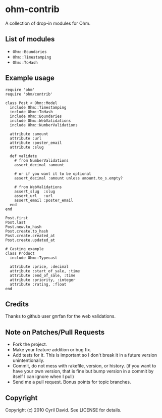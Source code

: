 ohm-contrib
===========

A collection of drop-in modules for Ohm.

List of modules
---------------
* `Ohm::Boundaries`
* `Ohm::Timestamping`
* `Ohm::ToHash`

Example usage
-------------

    require 'ohm'
    require 'ohm/contrib'

    class Post < Ohm::Model
      include Ohm::Timestamping
      include Ohm::ToHash
      include Ohm::Boundaries
      include Ohm::WebValidations
      include Ohm::NumberValidations

      attribute :amount
      attribute :url
      attribute :poster_email
      attribute :slug

      def validate
        # from NumberValidations
        assert_decimal :amount

        # or if you want it to be optional
        assert_decimal :amount unless amount.to_s.empty?

        # from WebValidations
        assert_slug  :slug
        assert_url   :url
        assert_email :poster_email
      end
    end

    Post.first
    Post.last
    Post.new.to_hash
    Post.create.to_hash
    Post.create.created_at
    Post.create.updated_at

    # Casting example
    class Product
      include Ohm::Typecast

      attribute :price, :decimal
      attribute :start_of_sale, :time
      attribute :end_of_sale, :time
      attribute :priority, :integer
      attribute :rating, :float
    end

Credits
-------
Thanks to github user gnrfan for the web validations.

Note on Patches/Pull Requests
-----------------------------
* Fork the project.
* Make your feature addition or bug fix.
* Add tests for it. This is important so I don't break it in a
  future version unintentionally.
* Commit, do not mess with rakefile, version, or history.
  (if you want to have your own version, that is fine but bump version in a
  commit by itself I can ignore when I pull)
* Send me a pull request. Bonus points for topic branches.

Copyright
---------
Copyright (c) 2010 Cyril David. See LICENSE for details.